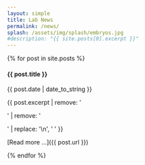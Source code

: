 ```yaml
---
layout: simple
title: Lab News
permalink: /news/
splash: /assets/img/splash/embryos.jpg
#description: "{{ site.posts[0].excerpt }}"
---
```


{% for post in site.posts %}
<div markdown="1">

#### {{ post.title }}

{{ post.date | date_to_string }}

{{ post.excerpt | remove: '<p>' | remove: '</p>' | replace: '\n', ' ' }}

[Read more &hellip;]({{ post.url }})

</div>
{% endfor %}
